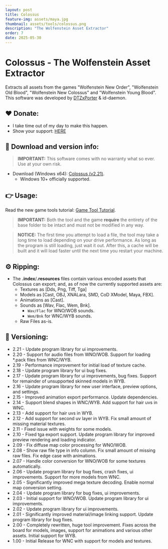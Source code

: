 ```yaml
---
layout: post
title: Colossus
feature-img: assets/maya.jpg
thumbnail: assets/tools/colossus.png
description: "The Wolfenstein Asset Extractor"
order: 7
date: 2025-05-30
---
```


# Colossus - The Wolfenstein Asset Extractor
Extracts all assets from the games "Wolfenstein New Order", "Wolfenstein Old Blood", "Wolfenstein New Colossus" and "Wolfenstein Young Blood". This software was developed by [DTZxPorter](https://twitter.com/dtzxporter) & id-daemon.

## ❤️ Donate:
- I take time out of my day to make this happen.
- Show your support: [HERE](https://dtzxporter.com/donate)

## 💾 Download and version info:

> **IMPORTANT:** This software comes with no warranty what so ever. Use at your own risk.

- Download (Windows x64): [Colossus (v2.21)](https://mega.nz/file/gUQGgJLQ#YxaldRzxPezQVVwGw1W1bM3m5zuikXaF6ZJgpqlOgCM).
  - Windows 10+ officially supported.

## 👉 Usage:
Read the new game tools tutorial: [Game Tool Tutorial](https://dtzxporter.com/game-tools-tutorial).

> **IMPORTANT:** Both the tool and the game **require** the entirety of the base folder to be intact and must not be modified in any way.

> **NOTICE:** The first time you attempt to load a file, the tool may take a long time to load depending on your drive performance. As long as the program is still loading, just wait it out. After this, a cache will be built and it will load faster until the next time you restart your machine.

## ⚙️ Ripping:
- The **.index**/**.resources** files contain various encoded assets that Colossus can export; and, as of now the currently supported assets are:
  - Textures as [Dds, Png, Tiff, Tga]
  - Models as [Cast, OBJ, XNALara, SMD, CoD XModel, Maya, FBX].
  - Animations as [Cast].
  - Sounds as [Wav, Flac, Wem, Bnk].
    - `Wav/Flac` for WNO/WOB sounds.
    - `Wem/Bnk` for WNC/WYB sounds.
  - Raw Files as-is.

## 📌 Versioning:
- 2.21 - Update program library for ui improvements.
- 2.20 - Support for audio files from WNO/WOB. Support for loading *.pack files from WNC/WYB.
- 2.19 - Performance improvement for initial load of texture cache.
- 2.18 - Update program library for ui bug fixes.
- 2.17 - Update program library for ui improvements, bug fixes. Support for remainder of unsupported skinned models in WYB.
- 2.16 - Update program library for new user interface, preview options, and settings.
- 2.15 - Improved animation export performance. Update dependencies.
- 2.14 - Support blend shapes in WNC/WYB. Add support for hair uvs in WNC.
- 2.13 - Add support for hair uvs in WYB.
- 2.12 - Add support for second uv layer in WYB. Fix small amount of missing material textures.
- 2.11 - Fixed issue with weights for some models.
- 2.10 - Fixed tga export support. Update program library for improved preview rendering and loading indicator.
- 2.09 - Fix diffuse map color processing for WNO/WOB.
- 2.08 - Show raw file type in info column. Fix small amount of missing raw files. Fix edge case with animations.
- 2.07 - Handle color conversion for WNO/WOB for some textures automatically.
- 2.06 - Update program library for bug fixes, crash fixes, ui improvements. Support for more models from WNC.
- 2.05 - Significantly improved mega texture decoding. Enable normal map conversion setting.
- 2.04 - Update program library for bug fixes, ui improvements.
- 2.03 - Initial support for WNO/WOB. Update program library for ui improvements.
- 2.02 - Update program library for ui improvements.
- 2.01 - Significantly improved material/image linking support. Update program library for bug fixes.
- 2.00 - Completely rewritten, huge tool improvement. Fixes across the board for models, images, support for animations and various other assets. Initial support for WYB.
- 1.00 - Initial Release for WNC with support for models and textures.